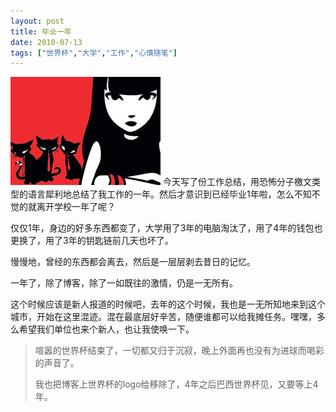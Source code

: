 ```yaml
---
layout: post
title: 毕业一年
date: 2010-07-13
tags: ["世界杯","大学","工作","心情随笔"]
---
```


![毕业一年](img/2010/071301.jpg) 今天写了份工作总结，用恐怖分子檄文类型的语言犀利地总结了我工作的一年。然后才意识到已经毕业1年啦，怎么不知不觉的就离开学校一年了呢？

仅仅1年，身边的好多东西都变了，大学用了3年的电脑淘汰了，用了4年的钱包也更换了，用了3年的钥匙链前几天也坏了。

慢慢地，曾经的东西都会离去，然后是一层层剥去昔日的记忆。

<!--more-->

一年了，除了博客，除了一如既往的激情，仍是一无所有。

这个时候应该是新人报道的时候吧，去年的这个时候，我也是一无所知地来到这个城市，开始在这里混迹。混在最底层好辛苦，随便谁都可以给我摊任务。嘿嘿，多么希望我们单位也来个新人，也让我使唤一下。
> 喧嚣的世界杯结束了，一切都又归于沉寂，晚上外面再也没有为进球而喝彩的声音了。
> 
> 我也把博客上世界杯的logo给移除了，4年之后巴西世界杯见，又要等上4年。